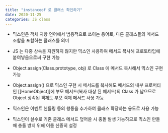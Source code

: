 ```yaml
---
title: "instanceof 로 클래스 확인하기"
date: 2020-11-25
categories: JS class
---
```


- 믹스인은 객체 지향 언어에서 범용적으로 쓰이는 용어로, 다른 클래스들의 메서드 조합을 포함하는 클래스를 의미

- JS 는 다중 상속을 지원하지 않지만 믹스인 사용하여 메서드 복사해 프로토타입에 붙여넣음으로써 구현 가능

- Object.assign(Class.prototype, obj) 로 Class 에 메서드 복사해서 믹스인 구현 가능

- Object.assign() 으로 믹스인 구현 시 메서드를 복사해도 메서드의 내부 프로퍼티인 [[HomeObject]]에 부모 메서드(복사 대상 된 메서드)의 Class 가 남으므로 Object 상속된 객체도 부모 객체 메서드 사용 가능

- 믹스인은 이벤트 핸들링 등의 행동을 추가하여 클래스 확장하는 용도로 사용 가능

- 믹스인이 실수로 기존 클래스 메서드 덮어쓸 시 충돌 발생 가능하므로 믹스인 만들 때 충돌 방지 위해 이름 신중히 설정
